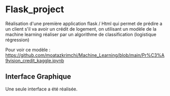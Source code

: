 # Flask_project

Réalisation d'une première application flask / Html qui permet de prédire a un client s'il va avoir un crédit de logement, 
on utilisant un modèle de la machine learning réaliser par un algorithme de classification (logistique régression) 


Pour voir ce modèle : https://github.com/moatazkrimchi/Machine_Learning/blob/main/Pr%C3%A9vision_credit_kaggle.ipynb


## Interface Graphique 

Une seule interface a été réalisée.



